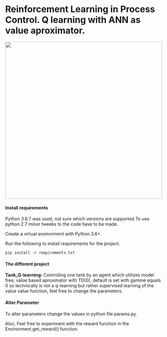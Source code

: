 # Reinforcement Learning in Process Control. Q learning with ANN as value aproximator.

<img src="https://github.com/emedd33/Deep-Reinforcement-Learning-Process-Control/blob/master/visualize/images/DescriptionImage.png" width="500">


#### Install requirements
Python 3.6.7 was used, not sure which versions are supported
To use python 2.7 minor tweeks to the code have to be made.

Create a virtual environment with Python 3.6+.

Run the following to install requirements for the project.
```shell
pip install -r requirements.txt
```
#### The different project
**Tank_Q-learning:** Controlling one tank by an agent which utilizes model free, value based aproximator with TD(0), default is set with gamme equals 0 so technically is not a q-learning but rather supervised learning of the value value function, feel free to change the parameters.

#### Alter Parameter
To alter parameters change the values in python file params.py.

Also, Feel free to experiment with the reward function in the Environment.get_reward() function.

